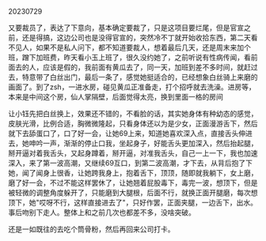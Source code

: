 20230729

又要裁员了，表达了下意向，基本确定要裁了，只是这项目要烂尾，但是官宣之前，还是得搞，这边公司也是没得官宣的，突然冷不丁就开始收拾东西，第二天看不见人，如果不是私人问下，都不知道要裁人，想着最后几天，还是周末来加个班，蹭下加班费，昨天看小玉上班了，很久没约她了，之前听说有性病传闻，看前面去的人，应该是假的，我前面有黄瓜去了，同一天，加班到差不多时间，就赶过去，特意带了白丝出门，最后一条了，感觉她挺适合的，已经想象白丝骑上来磨的画面了。到了zsh，一进水房，碰见黄瓜正准备走，打个招呼就去洗澡。进房等，本来是中间这个房，仙人掌隔壁，后面觉得太亮，换到里面一格的房间

让小钰先把白丝换上，效果还不错的，不看脸的话，其实她身体有种幼态的感觉，皮肤光滑，比例合适，胸微微隆起，只看身体还以为是少女，正面漫游舌下，然后就下去舔蛋口了，口了好一会，让她69上来，知道她喜欢深入点，直接舌头伸进去，她呻吟一声，渐渐的停止口我，坐起身子，好能舌头更加深入，然后抬起腿，掰开逼对着我舌头，又起身蹲着，掰开逼，对准我舌头，自己一上一下，我也加速深入，来了第一波高潮，又继续69互口，到第二波高潮，才下去，从背后抱了下她，闻了闻身上很香，让她跨我身上，抱着舌下，顶顶，随即就我躺下，女上磨，磨了好一会，不过不能这样罢休了，让她翘着屁股毒下，毒完一波，想顶下，但是被轻微的调整角度躲开了，只能磨到大腿根，后面不行，就换正面开腿磨，每次想顶下，她"哎呀不行，这样直接进去了"，只好作罢，正面夹腿，一边舌下，出水。事后吻别下走人。整体上和之前几次也都差不多，没啥突破。

还是一如既往的去吃个筒骨粉，然后再回来公司打卡。